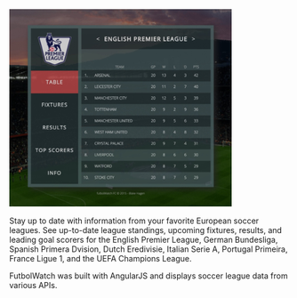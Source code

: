 <img src="/assets/futbolWatch-screenshot.jpg" alt="futbolWatch Screenshot" width="400" text-align="center">

Stay up to date with information from your favorite European soccer leagues. See up-to-date league standings, upcoming fixtures, results, and leading goal scorers for the English Premier League, German Bundesliga, Spanish Primera Dvision, Dutch Eredivisie, Italian Serie A, Portugal Primeira, France Ligue 1, and the UEFA Champions League.

FutbolWatch was built with AngularJS and displays soccer league data from various APIs.


